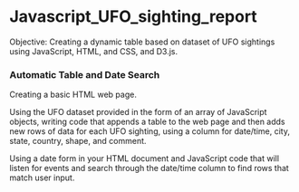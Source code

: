 # Javascript_UFO_sighting_report

Objective: Creating a dynamic table based on dataset of UFO sightings using JavaScript, HTML, and CSS, and D3.js.


### Automatic Table and Date Search


Creating a basic HTML web page.

Using the UFO dataset provided in the form of an array of JavaScript objects, writing code that appends 
a table to the web page and then adds new rows of data for each UFO sighting, using a column for 
date/time, city, state, country, shape, and comment.

Using a date form in your HTML document and JavaScript code that will listen 
for events and search through the date/time column to find rows that match user input.


